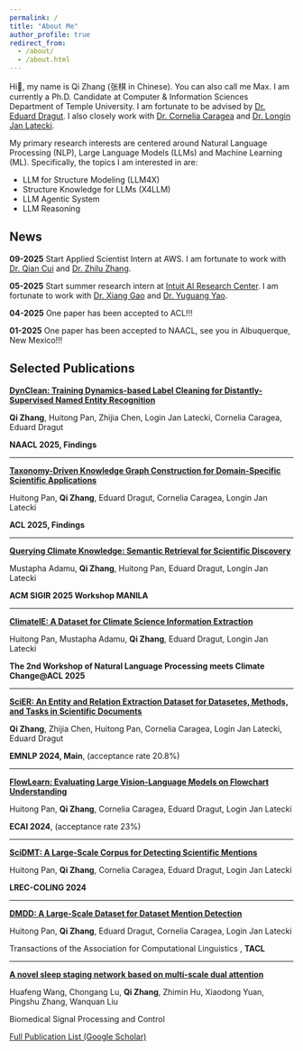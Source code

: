 ```yaml
---
permalink: /
title: "About Me"
author_profile: true
redirect_from: 
  - /about/
  - /about.html
---
```


Hi👋, my name is Qi Zhang (张棋 in Chinese). You can also call me Max. 
I am currently a Ph.D. Candidate at Computer & Information Sciences Department of Temple University. I am fortunate to be advised by [Dr. Eduard Dragut](https://cis.temple.edu/~edragut/index.htm). I also closely work with [Dr. Cornelia Caragea](https://www.cs.uic.edu/~cornelia/) and [Dr. Longin Jan Latecki](https://cis.temple.edu/~latecki/index.php).

My primary research interests are centered around Natural Language Processing (NLP), Large Language Models (LLMs) and Machine Learning (ML). 
Specifically, the topics I am interested in are:
- LLM for Structure Modeling (LLM4X)
- Structure Knowledge for LLMs (X4LLM)
- LLM Agentic System
- LLM Reasoning


## News

**09-2025** Start Applied Scientist Intern at AWS. I am fortunate to work with [Dr. Qian Cui](https://cuibuaa.github.io/) and [Dr. Zhilu Zhang](https://scholar.google.com/citations?hl=en&user=RydNqEYAAAAJ&view_op=list_works&sortby=pubdate).

**05-2025** Start summer research intern at [Intuit AI Research Center](https://www.intuit.com/ai/research/). I am fortunate to work with [Dr. Xiang Gao](https://scholar.google.com/citations?hl=en&user=1xqhHuEAAAAJ&view_op=list_works) and [Dr. Yuguang Yao](https://www.cse.msu.edu/~yaoyugua/).

**04-2025** One paper has been accepted to ACL!!!

**01-2025** One paper has been accepted to NAACL, see you in Albuquerque, New Mexico!!!


## Selected Publications

**[DynClean: Training Dynamics-based Label Cleaning for Distantly-Supervised Named Entity Recognition](https://arxiv.org/abs/2504.04616)**

**Qi Zhang**, Huitong Pan, Zhijia Chen, Login Jan Latecki, Cornelia Caragea, Eduard Dragut

**NAACL 2025, Findings**

---
**[Taxonomy-Driven Knowledge Graph Construction for Domain-Specific Scientific Applications](https://aclanthology.org/2025.findings-acl.223/)**

Huitong Pan, **Qi Zhang**, Eduard Dragut, Cornelia Caragea, Longin Jan Latecki

**ACL 2025, Findings**

---
**[Querying Climate Knowledge: Semantic Retrieval for Scientific Discovery](https://arxiv.org/abs/2509.10087)**

Mustapha Adamu, **Qi Zhang**, Huitong Pan, Eduard Dragut, Longin Jan Latecki

**ACM SIGIR 2025 Workshop MANILA**

---
**[ClimateIE: A Dataset for Climate Science Information Extraction](https://aclanthology.org/2025.climatenlp-1.6/)**

Huitong Pan, Mustapha Adamu, **Qi Zhang**, Eduard Dragut, Longin Jan Latecki

**The 2nd Workshop of Natural Language Processing meets Climate Change@ACL 2025**

---
**[SciER: An Entity and Relation Extraction Dataset for Datasetes, Methods, and Tasks in Scientific Documents](https://aclanthology.org/2024.emnlp-main.726/)**

**Qi Zhang**, Zhijia Chen, Huitong Pan, Cornelia Caragea, Login Jan Latecki, Eduard Dragut

**EMNLP 2024, Main**, (acceptance rate 20.8%)

---
**[FlowLearn: Evaluating Large Vision-Language Models on Flowchart Understanding](https://ebooks.iospress.nl/volumearticle/69568)**

Huitong Pan, **Qi Zhang**, Cornelia Caragea, Eduard Dragut, Login Jan Latecki

**ECAI 2024**, (acceptance rate 23%)

---
**[SciDMT: A Large-Scale Corpus for Detecting Scientific Mentions](https://aclanthology.org/2024.lrec-main.1256/)**

Huitong Pan, **Qi Zhang**, Cornelia Caragea, Eduard Dragut, Login Jan Latecki

**LREC-COLING 2024**

---
**[DMDD: A Large-Scale Dataset for Dataset Mention Detection](https://aclanthology.org/2023.tacl-1.64/)**

Huitong Pan, **Qi Zhang**, Eduard Dragut, Cornelia Caragea, Login Jan Latecki

Transactions of the Association for Computational Linguistics , **TACL**

---
**[A novel sleep staging network based on multi-scale dual attention](https://www.sciencedirect.com/science/article/abs/pii/S1746809422000088)**

Huafeng Wang, Chongang Lu, **Qi Zhang**, Zhimin Hu, Xiaodong Yuan, Pingshu Zhang, Wanquan Liu

Biomedical Signal Processing and Control


[Full Publication List (Google Scholar)](https://scholar.google.com/citations?hl=en&user=PDQYP3EAAAAJ&view_op=list_works&sortby=pubdate)